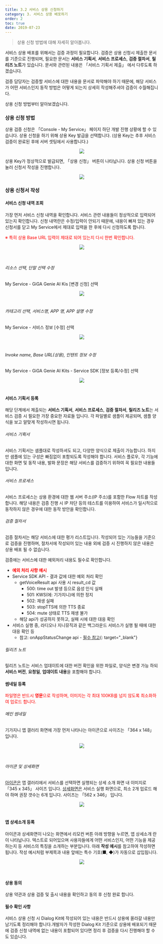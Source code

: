 ```yaml
---
title: 3.2 서비스 상용 신청하기
category: 3. 서비스 상용 배포하기
order: 2
toc: true
date: 2019-07-23
---
```


> 상용 신청 방법에 대해 자세히 알아봅니다.

서비스 상용 배포를 위해서는 검증 과정이 필요합니다.  검증은 상용 신청시 제출한 문서를 기준으로 진행되며, 필요한 문서는 **서비스 기획서**, **서비스 프로세스**, **검증 절차서**, **릴리즈 노트**가 있습니다. 문서와 관련된 내용은 「서비스 기획서 제출」 에서 다루도록 하겠습니다.

검증 담당자는 검증할 서비스에 대한 내용을 문서로 파악해야 하기 때문에, 해당 서비스가 어떤 서비스인지 동작 방법은 어떻게 되는지 상세히 작성해주셔야 검증이 수월해집니다. 

상용 신청 방법부터 알아보겠습니다.

### 상용 신청 방법

상용 검증 신청은 「Console - My Service」 페이지 하단 개발 진행 상황에 할 수 있습니다. 상용 신청을 하기 위해 상용 Key 발급을 선택합니다. (상용 Key는 추후 서비스 검증이 완료된 후에 서버 셋팅에서 사용합니다.)

<center><img src = "https://user-images.githubusercontent.com/36177711/61693977-7bb3d600-ad6b-11e9-9238-1a33bbd6e043.png"></center>

상용 Key가 정상적으로 발급되면, 「상용 신청」 버튼이 나타납니다. 상용 신청 버튼을 눌러 신청서 작성을 진행합니다. 

<center><img src = "https://user-images.githubusercontent.com/36177711/61694452-6db28500-ad6c-11e9-8c06-fcced98ce1dc.png"></center>

### 상용 신청서 작성

#### 서비스 신청 내역 조회

가장 먼저 서비스 신청 내역을 확인합니다. 서비스 관련 내용들이 정상적으로 입력되어 있는지 확인합니다. 신청 내역란은 수정/입력이 안되기 때문에, 내용이 빠져 있는 경우 신청서를 닫고 My Service에서 제대로 입력을 한 후에 다시 신청하도록 합니다.

<span style="color:red">※ 특히 상용 Base URL 입력이 제대로 되어 있는지 다시 한번 확인합니다.</span>

<center><img src = "https://user-images.githubusercontent.com/36177711/61756715-5faa4600-adf8-11e9-91a1-48585811fe54.png" style="margin-bottom:30px"></center>

###### 리소스 선택, 단말 선택 수정

My Service - GiGA Genie AI Kis [변경 신청] 선택

<center><img src = "https://user-images.githubusercontent.com/36177711/61757566-1c51d680-adfc-11e9-91b2-5b0309c0b5b6.png" style="margin-bottom:20px"></center>

###### 카테고리 선택, 서비스명, APP 명, APP 설명 수정

My Service - 서비스 정보 [수정] 선택

<center><img src = "https://user-images.githubusercontent.com/36177711/61758187-bd419100-adfe-11e9-97fd-106c0c592494.png" style="margin-bottom:20px"></center>

###### Invoke name, Base URL(상용), 인텐트 정보 수정

My Service - GiGA Genie AI Kits - Service SDK [정보 등록/수정] 선택

<center><img src = "https://user-images.githubusercontent.com/36177711/61758129-75226e80-adfe-11e9-9a94-e0d33bc25583.png" style="margin-bottom:20px"></center>

#### 서비스 기획서 등록

해당 단계에서 제출되는 **서비스 기획서**, **서비스 프로세스**, **검증 절차서**, **릴리즈 노트**는 서비스 검증 시 필요한 가장 중요한 자료들 입니다. 각 파일별로 샘플이 제공되며, 샘플 양식을 보고 알맞게 작성하시면 됩니다. 

###### 서비스 기획서

서비스 기획서는 샘플대로 작성하셔도 되고, 다양한 양식으로 제출이 가능합니다. 하지만 샘플에 있는 구성은 빠짐없이 포함되도록 작성해야 합니다. 서비스 플로우, 각 기능에 대한 화면 및 동작 내용, 발화 문장은 해당 서비스를 검증하기 위하여 꼭 필요한 내용들입니다. 

###### 서비스 프로세스

서비스 프로세스는 상용 환경에 대한 웹 서버 주소(IP 주소)를 포함한 Flow 차트를 작성합니다. 해당 내용은 검증 진행 시 IP 차단 등의 테스트를 이용하여 서비스가 일시적으로 동작하지 않은 경우에 대한 동작 방안을 확인합니다.  

###### 검증 절차서

검증 절차서는 해당 서비스에 대한 평가 리스트입니다. 작성되어 있는 기능들을 기준으로 검증을 진행하며, 절차서에 작성되어 있는 내용 외에 검증 시 진행하지 않은 내용은 상용 배포 될 수 없습니다. 

검증에는 서비스에 대한 예외처리 내용도 필수로 확인합니다.

- <span style="color:red">**예외 처리 사항 예시**</span>
- Service SDK API - 결과 값에 대한 예외 처리 확인
  - getVoiceResult api 사용 시 result_cd 값
    - 500: time out 발생 등으로 음성 인식 실패
    - 501: KWS(에: 기가지니)에 의한 정지
    - 502: 재생 실패
    - 503: stopTTS에 의한 TTS 종료
    - 504: mute 상태로 TTS 재생 불가
  - 해당 api가 성공하지 못하고, 실패 시에 대한 대응 확인
- 서비스 실행 중, 라디오나 지니뮤직과 같은 백그라운드 서비스가 실행 될 때에 대한 대응 확인 등
  - 참고: onAppStatusChange api - [필수 참고](https://github.com/GiGAGenie-ServiceSDK/UserGuide/wiki/일반사항#muteunmute-app-pauseresume-event-관련){: target="_blank"}

###### 릴리즈 노트

릴리즈 노트는 서비스 업데이트에 대한 버전 확인을 위한 파일로, 양식은 변경 가능 하되 **서비스 버전**, **요청일**, **업데이트 내용**을 포함해야 합니다. 

#### 썸네일 등록

<span style="color:red">파일명은 반드시 **영문**으로 작성하며, 이미지는 각 최대 100KB를 넘지 않도록 최소화하여 업로드 합니다.</span>

###### 메인 썸네일

기가지니 앱 갤러리 화면에 가장 먼저 나타나는 아이콘으로 사이즈는 「364 x 148」 입니다.

<center><img src = "https://user-images.githubusercontent.com/36177711/61766055-7792c180-ae1a-11e9-9caf-355f2574af61.png" style="margin-bottom:30px"></center>

###### 아이콘 및 상세화면

<u>아이콘은</u> 앱 갤러리에서 서비스를 선택하면 실행되는 상세 소개 화면 내 이미지로「345 x 345」 사이즈 입니다. <u>상세화면은</u> 서비스 실행 화면으로, 최소 2개 업로드 해야 하며 권장 갯수는 6개 입니다. 사이즈는 「562 x 346」 입니다.

<center><img src = "https://user-images.githubusercontent.com/36177711/61766080-9729ea00-ae1a-11e9-80ce-f39364000077.png" style="margin-bottom:20px"></center>

#### 앱 상세소개 등록

아이콘과 상세화면이 나오는 화면에서 리모컨 버튼 아래 방향을 누르면, 앱 상세소개 란이 나타납니다. 텍스트로 되어있으며 사용자들에게 어떤 서비스인지, 어떤 기능을 제공하는지 등 서비스의 특징을 소개하는 부분입니다. 아래 **작성 예시**를 참고하여 작성하면 됩니다. 작성 예시처럼 부제목과 내용 앞에는 특수 기호(■, ◆)가 자동으로 삽입됩니다. 

<center><img src = "https://user-images.githubusercontent.com/36177711/61766530-18ce4780-ae1c-11e9-9bab-e6e27ea1af6b.png" style="margin-bottom:30px"></center>

#### 상용 동의

상용 약관과 상용 검증 및 출시 내용을 확인하고 동의 후 신청 완료 합니다. 

#### 필수 확인 사항

서비스 상용 신청 시 Dialog Kit에 작성되어 있는 내용은 반드시 상용에 올라갈 내용만 남기도록 정리해야 합니다.개발자가 작성한 Dialog Kit 기준으로 상용에 배포되기 때문에 검증 신청 내역에 없는 내용이 포함되어 있다면 정리 후 검증을 다시 진행해야 할 수도 있습니다.
